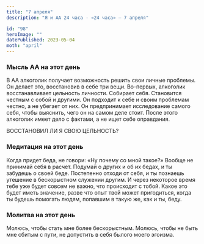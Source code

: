 ```yaml
---
title: "7 апреля"
description: "Я и АА 24 часа - «24 часа» — 7 апреля"

id: "98"
heroImage: ""
datePublished: 2023-05-04
moth: "april"
---
```


### Мысль АА на этот день

В АА алкоголик получает возможность решить свои личные проблемы. Он делает
это, восстановив в себе три вещи. Во-первых, алкоголик восстанавливает
цельность личности. Собирает себя. Становится честным с собой и другими. Он
подходит к себе и своим проблемам честно, а не убегает от них. Он
предпринимает исследование самого себя, чтобы выяснить, чего он на самом деле
стоит. После этого алкоголик имеет дело с фактами, а не ищет себе оправдания.

ВОССТАНОВИЛ ЛИ Я СВОЮ ЦЕЛЬНОСТЬ?

### Медитация на этот день

Когда придет беда, не говори: «Ну почему со мной такое?» Вообще не принимай
себя в расчет. Подумай о других и об их бедах, и ты забудешь о своей беде.
Постепенно отходи от себя, и ты познаешь утешение в бескорыстном служении
другим. И через некоторое время тебе уже будет совсем не важно, что происходит
с тобой. Какое это будет иметь значение, разве что опыт твой может
пригодиться, когда ты будешь помогать людям, попавшим в такую же, как и ты,
беду.

### Молитва на этот день

Молюсь, чтобы стать мне более бескорыстным. Молюсь, чтобы не быть мне сбитым с
пути, не допустить в себя былого моего эгоизма.

